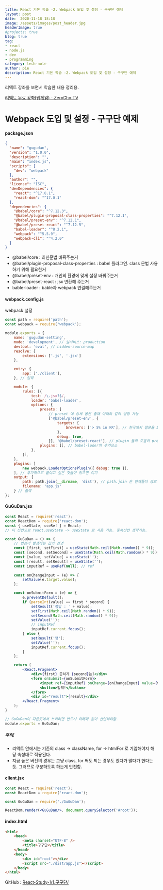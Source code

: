```yaml
---
title: React 기본 학습 -2. Webpack 도입 및 설정 - 구구단 예제
layout: post
date:  2020-11-18 18:18
image: /assets/images/post_header.jpg
headerImage: true
#projects: true
blog: true
tag:
- react
- node.js
- dev
- programming
category: tech-note
author: pie
description: React 기본 학습 -2. Webpack 도입 및 설정 - 구구단 예제
---
```


리액트 강좌를 보면서 학습한 내용 정리용.

[리액트 무료 강좌(웹게임) - ZeroCho TV](https://www.youtube.com/watch?v=V3QsSrldHqI&list=PLcqDmjxt30RtqbStQqk-eYMK8N-1SYIFn)


# Webpack 도입 및 설정 - 구구단 예제

#### package.json
```json
{
  "name": "gugudan",
  "version": "1.0.0",
  "description": "",
  "main": "index.js",
  "scripts": {
    "dev": "webpack"
  },
  "author": "",
  "license": "ISC",
  "devDependencies": {
    "react": "^17.0.1",
    "react-dom": "^17.0.1"
  },
  "dependencies": {
    "@babel/core": "^7.12.3",
    "@babel/plugin-proposal-class-properties": "^7.12.1",
    "@babel/preset-env": "^7.12.1",
    "@babel/preset-react": "^7.12.5",
    "babel-loader": "^8.2.1",
    "webpack": "^5.5.0",
    "webpack-cli": "^4.2.0"    
  }
}
```
- @babel/core : 최신문법 바꿔주는거
- @babel/plugin-proposal-class-properties : babel 플러그인. class 문법 사용하기 위해 필요한거
- @babel/preset-env : 개인의 환경에 맞게 설정 바꿔주는거
- @babel/preset-react : jsx 변환해 주는거
- bable-loader : bable과 webpack 연결해주는거

#### webpack.config.js
webpack 설정
```js
const path = require('path');
const webpack = require('webpack');

module.exports = {
    name: 'gugudan-setting',
    mode: 'development', // 실서비스: production
    devtool: 'eval', // hidden-source-map
    resolve: {
        extensions: ['.js', '.jsx']
    },

    entry: {
        app: ['./client'],
    }, // 입력

    module: {
        rules: [{
            test: /\.jsx?$/,
            loader: 'babel-loader',
            options: {
                presets: [
                    // preset 에 상세 옵션 줄때 아래와 같이 설정 가능
                    ['@babel/preset-env', {
                        targets: {
                            browsers: ['> 5% in KR'], // 한국에서 점유율 5% 이상 브라우저에 대응
                        },
                        debug: true,
                    }], '@babel/preset-react'], // plugin 들의 모음이 preset 임.
                plugins: [], // babel-loder의 추가요소
            },
        }],
    },
    plugins: [
        new webpack.LoaderOptionsPlugin({ debug: true }),
    ], // 추가적으로 붙이고 싶은 것들이 있으면 여기
    output: {
        path: path.join(__dirname, 'dist'), // path.join 은 현재폴더 경로 + dist 를 반환함
        filename: 'app.js'
    } // 출력
};
```

#### GuGuDan.jsx
```jsx
const React = require('react');
const ReactDom = require('react-dom');
const { useState, useRef } = React; 
// 이 선언으로 react.useState -> useState 로 사용 가능. 중복선언 생략가능.

const GuGuDan = () => {
    // 변경이 발생하는 값의 선언
    const [first, setFirst] = useState(Math.ceil(Math.random() * 9));
    const [second, setSecond] = useState(Math.ceil(Math.random() * 9));
    const [value, setValue] = useState('');
    const [result, setResult] = useState('');
    const inputRef = useRef(null); // ref
    
    const onChangeInput = (e) => {
        setValue(e.target.value);
    };

    const onSubmitForm = (e) => {
        e.preventDefault();
        if (parseInt(value) == first * second) {
            setResult('정답 : ' + value);
            setFirst(Math.ceil(Math.random() * 9));
            setSecond(Math.ceil(Math.random() * 9));
            setValue('');
            // inputRef
            inputRef.current.focus();
        } else {
            setResult('땡');
            setValue('');
            inputRef.current.focus();
        }
    };

    return (
        <React.Fragment>
            <div>{first} 곱하기 {second}는?</div>
            <form onSubmit={onSubmitForm}>
                <input ref={inputRef} onChange={onChangeInput} value={value}/>
                <button>입력!</button>
            </form>
            <div id="result">{result}</div>
        </React.Fragment>
    );
}

// GuGuDan이 다른곳에서 쓰이려면 반드시 아래와 같이 선언해야함.
module.exports = GuGuDan;
```
##### 주의!
- 리액트 안에서는 기존의 class -> className, for -> htmlFor 로 기입해야지 해당 속성대로 적용된다.
- 지금 높은 버전의 경우는 그냥 class, for 써도 되는 경우도 있다가 말다가 한다는듯. 그러므로 구분하도록 하는게 안전함.

#### client.jsx
```jsx
const React = require('react');
const ReactDom = require('react-dom');

const GuGuDan = require('./GuGuDan');

ReactDom.render(<GuGuDan/>, document.querySelector('#root'));
```

#### index.html
```html
<html>
    <head>
        <meta charset="UTF-8" />
        <title>구구단</title>
    </head>
    <body>
        <div id="root"></div>
        <script src="./dist/app.js"></script>
    </body>
</html>
```

GitHub : [React-Study-1/1.구구단/](https://github.com/Pie001/React-Study-1/tree/main/1.%EA%B5%AC%EA%B5%AC%EB%8B%A8)
